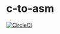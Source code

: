 # c-to-asm

[![CircleCI](https://circleci.com/gh/nerogit/c-to-asm.svg?style=svg)](https://circleci.com/gh/nerogit/c-to-asm)
